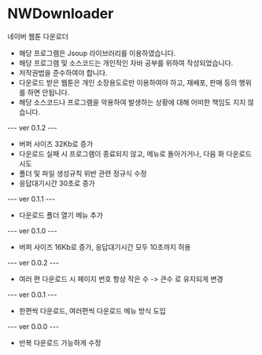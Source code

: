 # NWDownloader
네이버 웹툰 다운로더
* 해당 프로그램은 Jsoup 라이브러리를 이용하였습니다.
* 해당 프로그램 및 소스코드는 개인적인 자바 공부를 위하여 작성되었습니다.
* 저작권법을 준수하여야 합니다.
* 다운로드 받은 웹툰은 개인 소장용도로만 이용하여야 하고, 재배포, 판매 등의 행위를 하면 안됩니다.
* 해당 소스코드나 프로그램을 악용하여 발생하는 상황에 대해 어떠한 책임도 지지 않습니다.

--- ver 0.1.2 ---
* 버퍼 사이즈 32Kb로 증가
* 다운로드 실패 시 프로그램이 종료되지 않고, 메뉴로 돌아가거나, 다음 화 다운로드 시도
* 폴더 및 파일 생성규칙 위반 관련 정규식 수정
* 응답대기시간 30초로 증가

--- ver 0.1.1 ---
* 다운로드 폴더 열기 메뉴 추가

--- ver 0.1.0 ---
* 버퍼 사이즈 16Kb로 증가, 응답대기시간 모두 10초까지 허용

--- ver 0.0.2 ---
* 여러 편 다운로드 시 페이지 번호 항상 작은 수 -> 큰수 로 유지되게 변경

--- ver 0.0.1 ---
* 한편씩 다운로드, 여러편씩 다운로드 메뉴 방식 도입

--- ver 0.0.0 ---
* 반복 다운로드 가능하게 수정
